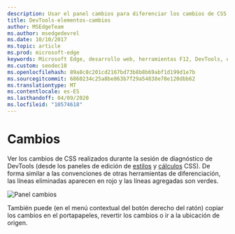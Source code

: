 ```yaml
---
description: Usar el panel cambios para diferenciar los cambios de CSS que realice al depurar la página
title: DevTools-elementos-cambios
author: MSEdgeTeam
ms.author: msedgedevrel
ms.date: 10/10/2017
ms.topic: article
ms.prod: microsoft-edge
keywords: Microsoft Edge, desarrollo web, herramientas F12, DevTools, elementos, cambios de CSS, diferencia de CSS
ms.custom: seodec18
ms.openlocfilehash: 89a8c8c201cd2167bd73b8b8b69abf1d199d1e7b
ms.sourcegitcommit: 6860234c25a8be863b7f29a54838e78e120dbb62
ms.translationtype: MT
ms.contentlocale: es-ES
ms.lasthandoff: 04/09/2020
ms.locfileid: "10574618"
---
```

# Cambios
Ver los cambios de CSS realizados durante la sesión de diagnóstico de DevTools (desde los paneles de edición de [estilos](./styles.md) y [cálculos](./computed.md) CSS). De forma similar a las convenciones de otras herramientas de diferenciación, las líneas eliminadas aparecen en rojo y las líneas agregadas son verdes.

![Panel cambios](../media/elements_changes.png)

También puede (en el menú contextual del botón derecho del ratón) copiar los cambios en el portapapeles, revertir los cambios o ir a la ubicación de origen.